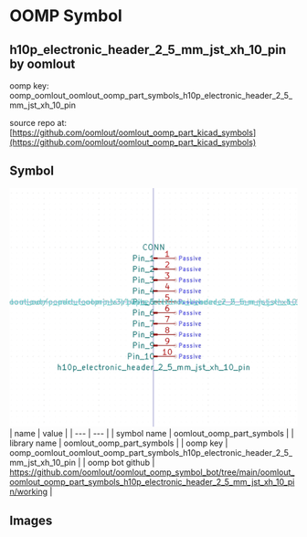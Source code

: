 # OOMP Symbol  
## h10p_electronic_header_2_5_mm_jst_xh_10_pin  by oomlout  
  
oomp key: oomp_oomlout_oomlout_oomp_part_symbols_h10p_electronic_header_2_5_mm_jst_xh_10_pin  
  
source repo at: [https://github.com/oomlout/oomlout_oomp_part_kicad_symbols](https://github.com/oomlout/oomlout_oomp_part_kicad_symbols)  
## Symbol  
  
[![working.png](working_600.png)](working.png)  
| name | value | 
| --- | --- | 
| symbol name | oomlout_oomp_part_symbols | 
| library name | oomlout_oomp_part_symbols | 
| oomp key | oomp_oomlout_oomlout_oomp_part_symbols_h10p_electronic_header_2_5_mm_jst_xh_10_pin | 
| oomp bot github | https://github.com/oomlout/oomlout_oomp_symbol_bot/tree/main/oomlout_oomlout_oomp_part_symbols_h10p_electronic_header_2_5_mm_jst_xh_10_pin/working | 
## Images  
